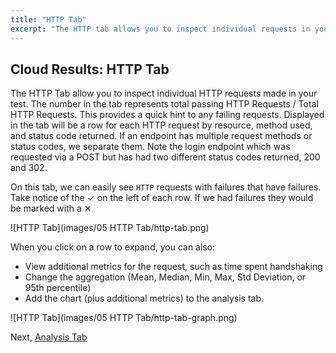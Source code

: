 ```yaml
---
title: "HTTP Tab"
excerpt: "The HTTP tab allows you to inspect individual requests in your k6 test"
---
```


## Cloud Results: HTTP Tab

The HTTP Tab allow you to inspect individual HTTP requests made in your test. The number in the tab represents total passing HTTP Requests / Total HTTP Requests. This provides a quick hint to any failing requests. Displayed in the tab will be a row for each HTTP request by resource, method used, and status code returned. If an endpoint has multiple request methods or status codes, we separate them. Note the login endpoint which was requested via a POST but has had two different status codes returned, 200 and 302.


On this tab, we can easily see `HTTP` requests with failures that have failures. Take notice of the &#10003; on the left of each row. If we had failures they would be marked with a &#10005;

![HTTP Tab](images/05 HTTP Tab/http-tab.png)

When you click on a row to expand, you can also:

- View additional metrics for the request, such as time spent handshaking
- Change the aggregation (Mean, Median, Min, Max, Std Deviation, or 95th percentile)
- Add the chart (plus additional metrics) to the analysis tab.

![HTTP Tab](images/05 HTTP Tab/http-tab-graph.png)

Next, [Analysis Tab](/cloud/analyzing-results/analysis-tab)

